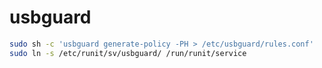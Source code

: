 # usbguard

```bash
sudo sh -c 'usbguard generate-policy -PH > /etc/usbguard/rules.conf'
sudo ln -s /etc/runit/sv/usbguard/ /run/runit/service
```

